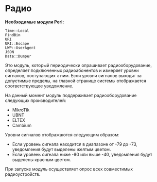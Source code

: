 # Радио

**Необходимые модули Perl:**

```
Time::Local
FindBin
URI
URI::Escape
LWP::UserAgent
JSON
Data::Dumper
```

Это модуль, который периодически опрашивает радиооборудование, определяет подключенных радиоабонентов и измеряет уровни сигналов, поступающих к ним. Если уровни сигналов выходят за допустимые пределы, на главной странице системы отображается соответствующее уведомление.

На данный момент модуль поддерживает радиооборудование следующих производителей:

* MikroTik
* UBNT
* ELTEX
* Cambium

Уровни сигналов отображаются следующим образом:

* Если уровень сигнала находится в диапазоне от -79 до -73, уведомления будут выделены желтым цветом.
* Если уровень сигнала ниже -80 или выше -40, уведомления будут выделены красным цветом.

При запуске модуль осуществляет опрос всех совместимых радиоустройств.
